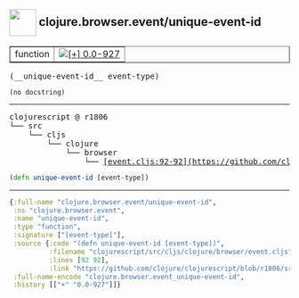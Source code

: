## <img width="48px" valign="middle" src="http://i.imgur.com/Hi20huC.png"> clojure.browser.event/unique-event-id

 <table border="1">
<tr>
<td>function</td>
<td><a href="https://github.com/cljsinfo/api-refs/tree/0.0-927"><img valign="middle" alt="[+] 0.0-927" src="https://img.shields.io/badge/+-0.0--927-lightgrey.svg"></a> </td>
</tr>
</table>

 <samp>
(__unique-event-id__ event-type)<br>
</samp>

```
(no docstring)
```

---

 <pre>
clojurescript @ r1806
└── src
    └── cljs
        └── clojure
            └── browser
                └── <ins>[event.cljs:92-92](https://github.com/clojure/clojurescript/blob/r1806/src/cljs/clojure/browser/event.cljs#L92-L92)</ins>
</pre>

```clj
(defn unique-event-id [event-type])
```


---

```clj
{:full-name "clojure.browser.event/unique-event-id",
 :ns "clojure.browser.event",
 :name "unique-event-id",
 :type "function",
 :signature ["[event-type]"],
 :source {:code "(defn unique-event-id [event-type])",
          :filename "clojurescript/src/cljs/clojure/browser/event.cljs",
          :lines [92 92],
          :link "https://github.com/clojure/clojurescript/blob/r1806/src/cljs/clojure/browser/event.cljs#L92-L92"},
 :full-name-encode "clojure.browser.event_unique-event-id",
 :history [["+" "0.0-927"]]}

```
